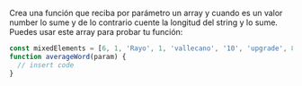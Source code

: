 Crea una función que reciba por parámetro un array y cuando es un valor number lo sume y de lo contrario cuente la longitud del string y lo sume. Puedes usar este array para probar tu función:




```jsx
const mixedElements = [6, 1, 'Rayo', 1, 'vallecano', '10', 'upgrade', 8, 'hub'];
function averageWord(param) {
  // insert code
}
```